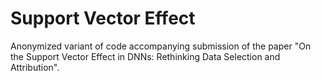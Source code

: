 # Support Vector Effect
Anonymized variant of code accompanying submission of the paper "On the Support Vector Effect in DNNs: Rethinking Data Selection and Attribution".
